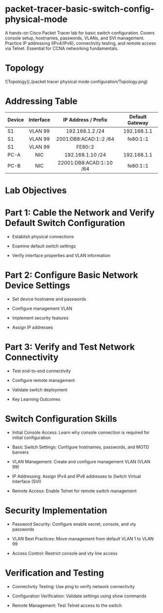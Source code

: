 # packet-tracer-basic-switch-config-physical-mode

A hands-on Cisco Packet Tracer lab for basic switch configuration. Covers console setup, hostnames, passwords, VLANs, and SVI management. Practice IP addressing (IPv4/IPv6), connectivity testing, and remote access via Telnet. Essential for CCNA networking fundamentals.

# Topology
![Topology](./packet tracer physical mode configuration/Topology.png)

# Addressing Table

| Device | Interface | IP Address / Prefix | Default Gateway | 
| :---   |  :---:    |       :---:         |  :---:          |
| S1     |  VLAN 99  | 192.168.1.2 /24     | 192.168.1.1     |
| S1     |  VLAN 99  | 2001:DB8:ACAD:1::2 /64 | fe80:1::1    |
| S1     |  VLAN 99  | FE80::2             |                 |
| PC-A   |  NIC      | 192.168.1.10 /24    |192.168.1.1      |
| PC-B   |  NIC      | 22001:DB8:ACAD:1::10 /64 | fe80:1::1  |

# Lab Objectives

# Part 1: Cable the Network and Verify Default Switch Configuration

- Establish physical connections

- Examine default switch settings

- Verify interface properties and VLAN information

# Part 2: Configure Basic Network Device Settings

- Set device hostname and passwords

- Configure management VLAN

- Implement security features

- Assign IP addresses

# Part 3: Verify and Test Network Connectivity

- Test end-to-end connectivity

- Configure remote management

- Validate switch deployment

- Key Learning Outcomes

# Switch Configuration Skills

- Initial Console Access: Learn why console connection is required for initial configuration

- Basic Switch Settings: Configure hostnames, passwords, and MOTD banners

- VLAN Management: Create and configure management VLAN (VLAN 99)

- IP Addressing: Assign IPv4 and IPv6 addresses to Switch Virtual Interface (SVI)

- Remote Access: Enable Telnet for remote switch management

# Security Implementation

- Password Security: Configure enable secret, console, and vty passwords

- VLAN Best Practices: Move management from default VLAN 1 to VLAN 99

- Access Control: Restrict console and vty line access

# Verification and Testing

- Connectivity Testing: Use ping to verify network connectivity

- Configuration Verification: Validate settings using show commands

- Remote Management: Test Telnet access to the switch




































